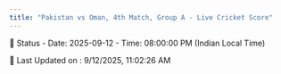 ```yaml
---
title: "Pakistan vs Oman, 4th Match, Group A - Live Cricket Score"
---
```


📑 Status - Date: 2025-09-12 - Time: 08:00:00 PM (Indian Local Time)

📝 Last Updated on : 9/12/2025, 11:02:26 AM  


